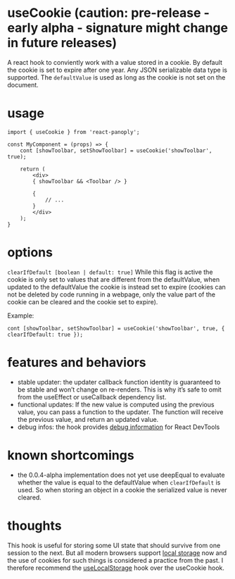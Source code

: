 # useCookie (caution: pre-release - early alpha - signature might change in future releases)
A react hook to conviently work with a value stored in a cookie.
By default the cookie is set to expire after one year.
Any JSON serializable data type is supported.
The `defaultValue` is used as long as the cookie is not set on the document.

# usage
```
import { useCookie } from 'react-panoply';

const MyComponent = (props) => {
    cont [showToolbar, setShowToolbar] = useCookie('showToolbar', true);

    return (
        <div>
        { showToolbar && <Toolbar /> }

        {
            // ...
        }
        </div>
    );
}

```

# options
`clearIfDefault [boolean | default: true]` While this flag is active the cookie is only set to values that are different from the defaultValue, when updated to the defaultValue the cookie is instead set to expire (cookies can not be deleted by code running in a webpage, only the value part of the cookie can be cleared and the cookie set to expire).

Example:
```
cont [showToolbar, setShowToolbar] = useCookie('showToolbar', true, { clearIfDefault: true });

```

# features and behaviors
- stable updater: the updater callback function identity is guaranteed to be stable and won’t change on re-renders. This is why it’s safe to omit from the useEffect or useCallback dependency list.
- functional updates: If the new value is computed using the previous value, you can pass a function to the updater. The function will receive the previous value, and return an updated value.
- debug infos: the hook provides [debug information](https://reactjs.org/docs/hooks-reference.html#usedebugvalue) for React DevTools

# known shortcomings
- the 0.0.4-alpha implementation does not yet use deepEqual to evaluate whether the value is equal to the defaultValue when `clearIfDefault` is used. So when storing an object in a cookie the serialized value is never cleared.

# thoughts
This hook is useful for storing some UI state that should survive from one session to the next. But all modern browsers support [local storage](https://developer.mozilla.org/en-US/docs/Web/API/Window/localStorage) now and the use of cookies for such things is considered a practice from the past. I therefore recommend the [useLocalStorage](../useLocalStorage/) hook over the useCookie hook.